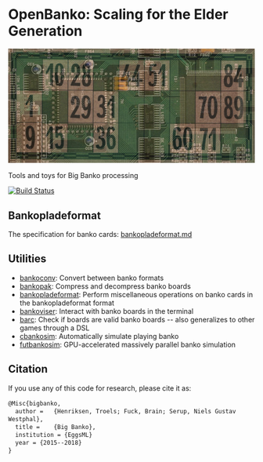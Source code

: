# OpenBanko: Scaling for the Elder Generation

![Logo](bankochip.jpg)

Tools and toys for Big Banko processing

[![Build Status](https://travis-ci.org/diku-dk/openbanko.svg?branch=master)](https://travis-ci.org/diku-dk/openbanko)


## Bankopladeformat

The specification for banko cards: [bankopladeformat.md](bankopladeformat.md)


## Utilities

+ [bankoconv](bankoconv): Convert between banko formats
+ [bankopak](bankopak): Compress and decompress banko boards
+ [bankopladeformat](bankopladeformat): Perform miscellaneous
  operations on banko cards in the bankopladeformat format
+ [bankoviser](bankoviser): Interact with banko boards in the terminal
+ [barc](barc): Check if boards are valid banko boards -- also
  generalizes to other games through a DSL
+ [cbankosim](cbankosim/): Automatically simulate playing banko
+ [futbankosim](futbankosim/): GPU-accelerated massively parallel banko simulation


## Citation

If you use any of this code for research, please cite it as:

    @Misc{bigbanko,
      author =   {Henriksen, Troels; Fuck, Brain; Serup, Niels Gustav Westphal},
      title =    {Big Banko},
      institution = {EggsML}
      year = {2015--2018}
    }
